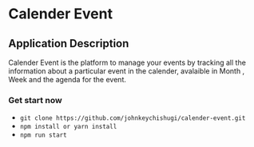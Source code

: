 # Calender Event
## Application Description

Calender Event is the platform to manage your events by tracking all the information about a particular event in the calender, avalaible in Month , Week and the agenda for the event.
### Get start now

- `git clone https://github.com/johnkeychishugi/calender-event.git`
- `npm install or yarn install`
- `npm run start`

